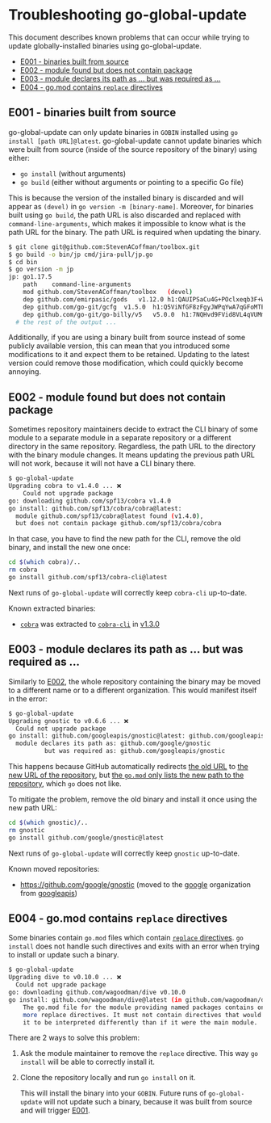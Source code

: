 # Troubleshooting go-global-update

This document describes known problems that can occur while trying to update
globally-installed binaries using go-global-update.

<!-- vim-markdown-toc GFM -->

- [E001 - binaries built from source](#e001---binaries-built-from-source)
- [E002 - module found but does not contain package](#e002---module-found-but-does-not-contain-package)
- [E003 - module declares its path as ... but was required as ...](#e003---module-declares-its-path-as--but-was-required-as-)
- [E004 - go.mod contains `replace` directives](#e004---gomod-contains-replace-directives)

<!-- vim-markdown-toc -->

## E001 - binaries built from source

go-global-update can only update binaries in `GOBIN` installed using
`go install [path URL]@latest`. go-global-update cannot update binaries which
were built from source (inside of the source repository of the binary) using either:

- `go install` (without arguments)
- `go build` (either without arguments or pointing to a specific Go file)

This is because the version of the installed binary is discarded and will
appear as `(devel)` in `go version -m [binary-name]`. Moreover, for binaries
built using `go build`, the path URL is also discarded and replaced with
`command-line-arguments`, which makes it impossible to know what is the path
URL for the binary. The path URL is required when updating the binary.

```sh
$ git clone git@github.com:StevenACoffman/toolbox.git
$ go build -o bin/jp cmd/jira-pull/jp.go
$ cd bin
$ go version -m jp
jp: go1.17.5
	path	command-line-arguments
	mod	github.com/StevenACoffman/toolbox	(devel)
	dep	github.com/emirpasic/gods	v1.12.0	h1:QAUIPSaCu4G+POclxeqb3F+WPpdKqFGlw36+yOzGlrg=
	dep	github.com/go-git/gcfg	v1.5.0	h1:Q5ViNfGF8zFgyJWPqYwA7qGFoMTEiBmdlkcfRmpIMa4=
	dep	github.com/go-git/go-billy/v5	v5.0.0	h1:7NQHvd9FVid8VL4qVUMm8XifBK+2xCoZ2lSk0agRrHM=
  # the rest of the output ...
```

Additionally, if you are using a binary built from source instead of some
publicly available version, this can mean that you introduced some modifications
to it and expect them to be retained. Updating to the latest version could
remove those modification, which could quickly become annoying.

## E002 - module found but does not contain package

Sometimes repository maintainers decide to extract the CLI binary of some module
to a separate module in a separate repository or a different directory in the
same repository. Regardless, the path URL to the directory with the binary
module changes. It means updating the previous path URL will not work, because
it will not have a CLI binary there.

```sh
$ go-global-update
Upgrading cobra to v1.4.0 ... ❌
    Could not upgrade package
go: downloading github.com/spf13/cobra v1.4.0
go install: github.com/spf13/cobra/cobra@latest:
  module github.com/spf13/cobra@latest found (v1.4.0),
  but does not contain package github.com/spf13/cobra/cobra
```

In that case, you have to find the new path for the CLI, remove the old binary,
and install the new one once:

```sh
cd $(which cobra)/..
rm cobra
go install github.com/spf13/cobra-cli@latest
```

Next runs of `go-global-update` will correctly keep `cobra-cli` up-to-date.

Known extracted binaries:

- [`cobra`](https://github.com/spf13/cobra) was extracted to
  [`cobra-cli`](https://github.com/spf13/cobra-cli) in [v1.3.0](https://github.com/spf13/cobra-cli/releases/tag/v1.3.0)

## E003 - module declares its path as ... but was required as ...

Similarly to [E002](#e002---module-found-but-does-not-contain-package), the
whole repository containing the binary may be moved to a different name or to a
different organization. This would manifest itself in the error:

```sh
$ go-global-update
Upgrading gnostic to v0.6.6 ... ❌
  Could not upgrade package
go install: github.com/googleapis/gnostic@latest: github.com/googleapis/gnostic@v0.6.6: parsing go.mod:
  module declares its path as: github.com/google/gnostic
          but was required as: github.com/googleapis/gnostic
```

This happens because GitHub automatically redirects [the old
URL](https://github.com/googleapis/gnostic) to [the new URL of the
repository](https://github.com/google/gnostic), but [the `go.mod` only lists the
new path to the
repository](https://github.com/google/gnostic/blob/418d86c152e3f607fa625e9aca135091e574811f/go.mod#L1),
which `go` does not like.

To mitigate the problem, remove the old binary and install it once using the new
path URL:

```sh
cd $(which gnostic)/..
rm gnostic
go install github.com/google/gnostic@latest
```

Next runs of `go-global-update` will correctly keep `gnostic` up-to-date.

Known moved repositories:

- <https://github.com/google/gnostic> (moved to the
  [google](https://github.com/google) organization from
  [googleapis](https://github.com/googleapis))

## E004 - go.mod contains `replace` directives

Some binaries contain `go.mod` files which contain [`replace`
directives](https://go.dev/ref/mod#go-mod-file-replace). `go install` does not
handle such directives and exits with an error when trying to install or update
such a binary.

```sh
$ go-global-update
Upgrading dive to v0.10.0 ... ❌
  Could not upgrade package
go: downloading github.com/wagoodman/dive v0.10.0
go install: github.com/wagoodman/dive@latest (in github.com/wagoodman/dive@v0.10.0):
    The go.mod file for the module providing named packages contains one or
    more replace directives. It must not contain directives that would cause
    it to be interpreted differently than if it were the main module.
```

There are 2 ways to solve this problem:

1. Ask the module maintainer to remove the `replace` directive. This way `go install` will be able to correctly install it.

2. Clone the repository locally and run `go install` on it.

   This will install the binary into your `GOBIN`. Future runs of
   `go-global-update` will not update such a binary, because it was built from
   source and will trigger [E001](#e001---binaries-built-from-source).
